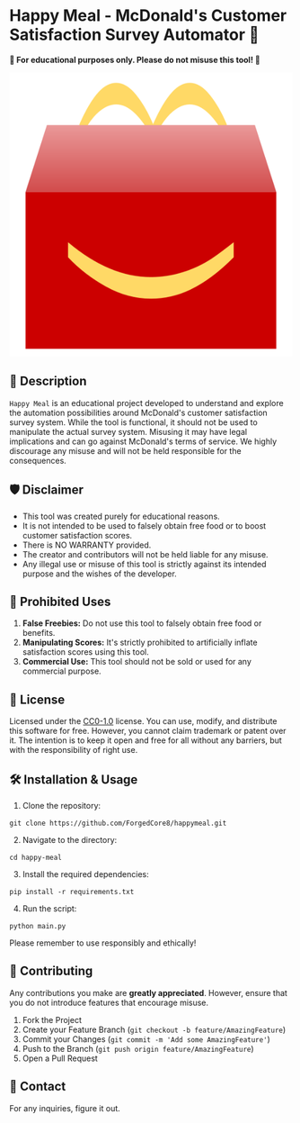 # Happy Meal - McDonald's Customer Satisfaction Survey Automator 🍔

**🚫 For educational purposes only. Please do not misuse this tool! 🚫**

![Happy Meal Logo](Happy%20meal.png)

## 📜 Description

`Happy Meal` is an educational project developed to understand and explore the automation possibilities around McDonald's customer satisfaction survey system. While the tool is functional, it should not be used to manipulate the actual survey system. Misusing it may have legal implications and can go against McDonald's terms of service. We highly discourage any misuse and will not be held responsible for the consequences.

## 🛡️ Disclaimer

- This tool was created purely for educational reasons.
- It is not intended to be used to falsely obtain free food or to boost customer satisfaction scores.
- There is NO WARRANTY provided.
- The creator and contributors will not be held liable for any misuse.
- Any illegal use or misuse of this tool is strictly against its intended purpose and the wishes of the developer.

## 🚫 Prohibited Uses

1. **False Freebies:** Do not use this tool to falsely obtain free food or benefits.
2. **Manipulating Scores:** It's strictly prohibited to artificially inflate satisfaction scores using this tool.
3. **Commercial Use:** This tool should not be sold or used for any commercial purpose.

## 📜 License

Licensed under the [CC0-1.0](https://creativecommons.org/publicdomain/zero/1.0/) license. You can use, modify, and distribute this software for free. However, you cannot claim trademark or patent over it. The intention is to keep it open and free for all without any barriers, but with the responsibility of right use.

## 🛠️ Installation & Usage

1. Clone the repository:
```
git clone https://github.com/ForgedCore8/happymeal.git
```

2. Navigate to the directory:
```
cd happy-meal
```

3. Install the required dependencies:
```
pip install -r requirements.txt
```

4. Run the script:
```
python main.py
```

Please remember to use responsibly and ethically!

## 🤝 Contributing

Any contributions you make are **greatly appreciated**. However, ensure that you do not introduce features that encourage misuse.

1. Fork the Project
2. Create your Feature Branch (`git checkout -b feature/AmazingFeature`)
3. Commit your Changes (`git commit -m 'Add some AmazingFeature'`)
4. Push to the Branch (`git push origin feature/AmazingFeature`)
5. Open a Pull Request

## 📧 Contact

For any inquiries, figure it out.
